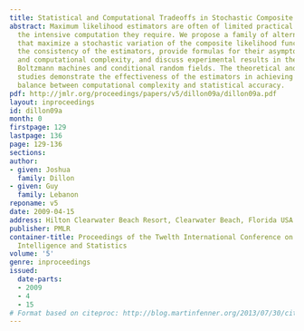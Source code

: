 ```yaml
---
title: Statistical and Computational Tradeoffs in Stochastic Composite Likelihood
abstract: Maximum likelihood estimators are often of limited practical use due to
  the intensive computation they require. We propose a family of alternative estimators
  that maximize a stochastic variation of the composite likelihood function. We prove
  the consistency of the estimators, provide formulas for their asymptotic variance
  and computational complexity, and discuss experimental results in the context of
  Boltzmann machines and conditional random fields. The theoretical and experimental
  studies demonstrate the effectiveness of the estimators in achieving a predefined
  balance between computational complexity and statistical accuracy.
pdf: http://jmlr.org/proceedings/papers/v5/dillon09a/dillon09a.pdf
layout: inproceedings
id: dillon09a
month: 0
firstpage: 129
lastpage: 136
page: 129-136
sections: 
author:
- given: Joshua
  family: Dillon
- given: Guy
  family: Lebanon
reponame: v5
date: 2009-04-15
address: Hilton Clearwater Beach Resort, Clearwater Beach, Florida USA
publisher: PMLR
container-title: Proceedings of the Twelth International Conference on Artificial
  Intelligence and Statistics
volume: '5'
genre: inproceedings
issued:
  date-parts:
  - 2009
  - 4
  - 15
# Format based on citeproc: http://blog.martinfenner.org/2013/07/30/citeproc-yaml-for-bibliographies/
---
```

